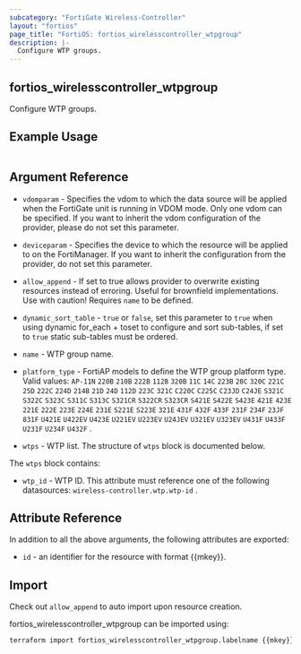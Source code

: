 ```yaml
---
subcategory: "FortiGate Wireless-Controller"
layout: "fortios"
page_title: "FortiOS: fortios_wirelesscontroller_wtpgroup"
description: |-
  Configure WTP groups.
---
```


## fortios_wirelesscontroller_wtpgroup
Configure WTP groups.

## Example Usage

```hcl

```

## Argument Reference
* `vdomparam` - Specifies the vdom to which the data source will be applied when the FortiGate unit is running in VDOM mode. Only one vdom can be specified. If you want to inherit the vdom configuration of the provider, please do not set this parameter.
* `deviceparam` - Specifies the device to which the resource will be applied to on the FortiManager. If you want to inherit the configuration from the provider, do not set this parameter.
* `allow_append` - If set to true allows provider to overwrite existing resources instead of erroring. Useful for brownfield implementations. Use with caution! Requires `name` to be defined.
* `dynamic_sort_table` - `true` or `false`, set this parameter to `true` when using dynamic for_each + toset to configure and sort sub-tables, if set to `true` static sub-tables must be ordered.

* `name` - WTP group name.
* `platform_type` - FortiAP models to define the WTP group platform type. Valid values: `AP-11N` `220B` `210B` `222B` `112B` `320B` `11C` `14C` `223B` `28C` `320C` `221C` `25D` `222C` `224D` `214B` `21D` `24D` `112D` `223C` `321C` `C220C` `C225C` `C23JD` `C24JE` `S321C` `S322C` `S323C` `S311C` `S313C` `S321CR` `S322CR` `S323CR` `S421E` `S422E` `S423E` `421E` `423E` `221E` `222E` `223E` `224E` `231E` `S221E` `S223E` `321E` `431F` `432F` `433F` `231F` `234F` `23JF` `831F` `U421E` `U422EV` `U423E` `U221EV` `U223EV` `U24JEV` `U321EV` `U323EV` `U431F` `U433F` `U231F` `U234F` `U432F` .
* `wtps` - WTP list. The structure of `wtps` block is documented below.

The `wtps` block contains:

* `wtp_id` - WTP ID. This attribute must reference one of the following datasources: `wireless-controller.wtp.wtp-id` .

## Attribute Reference

In addition to all the above arguments, the following attributes are exported:
* `id` - an identifier for the resource with format {{mkey}}.

## Import

Check out `allow_append` to auto import upon resource creation.

fortios_wirelesscontroller_wtpgroup can be imported using:
```sh
terraform import fortios_wirelesscontroller_wtpgroup.labelname {{mkey}}
```
